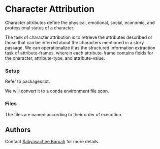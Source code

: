# Character Attribution

Character attributes define the physical, emotional, social, economic, and professional status of a character.

The task of character attribution is to retrieve the attributes described or those that can be inferred about the
characters mentioned in a story passage.
We can operationalize it as the structured information extraction task of attribute-frames, wherein each attribute-frame
contains fields for the character, attribute-type, and attribute-value.

### Setup

Refer to packages.txt.

We will convert it to a conda environment file soon.

### Files

The files are named according to their order of execution.

## Authors

Contact [Sabyasachee Baruah](mailto:sbaruah@usc.edu) for more details.